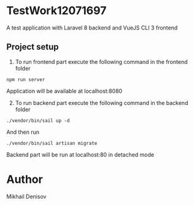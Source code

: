 # TestWork12071697
A test application with Laravel 8 backend and VueJS CLI 3 frontend

## Project setup
1. To run frontend part execute the following command in the frontend folder
```
npm run server
```
Application will be available at localhost:8080


2. To run backend part execute the following command in the backend folder
```
./vendor/bin/sail up -d
```
And then run
```
./vendor/bin/sail artisan migrate
```

Backend part will be run at localhost:80 in detached mode

# Author
Mikhail Denisov
